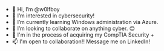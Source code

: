 - 👋 Hi, I’m @w0lfboy
- 👀 I’m interested in cybersecurity!
- 🌱 I’m currently learning Windows administration via Azure.
- 💞️ I’m looking to collaborate on anything cyber. 😊
- 📖 I'm in the process of acquiring my CompTIA Security +
- 📫 I'm open to collaboration!! Message me on LinkedIn!

<!---
w0lfboy/w0lfboy is a ✨ special ✨ repository because its `README.md` (this file) appears on your GitHub profile.
You can click the Preview link to take a look at your changes.
--->
